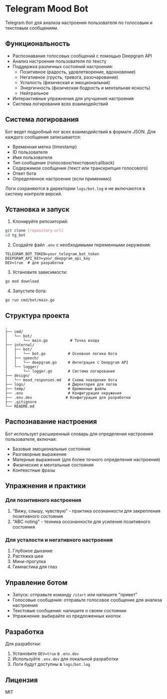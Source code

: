 # Telegram Mood Bot

Telegram бот для анализа настроения пользователя по голосовым и текстовым сообщениям.

## Функциональность

- Распознавание голосовых сообщений с помощью Deepgram API
- Анализ настроения пользователя по тексту
- Поддержка различных состояний настроения:
  - Позитивное (радость, удовлетворение, вдохновение)
  - Негативное (грусть, тревога, разочарование)
  - Усталость (физическая и эмоциональная)
  - Энергичность (физическая бодрость и ментальная ясность)
  - Нейтральное
- Интерактивные упражнения для улучшения настроения
- Система логирования всех взаимодействий

## Система логирования

Бот ведет подробный лог всех взаимодействий в формате JSON. Для каждого сообщения записывается:
- Временная метка (timestamp)
- ID пользователя
- Имя пользователя
- Тип сообщения (голосовое/текстовое/callback)
- Содержимое сообщения (текст или транскрипция голосового)
- Ответ бота
- Определенное настроение (если применимо)

Логи сохраняются в директории `logs/bot.log` и не включаются в систему контроля версий.

## Установка и запуск

1. Клонируйте репозиторий:
```bash
git clone [repository-url]
cd tg_bot
```

2. Создайте файл `.env` с необходимыми переменными окружения:
```env
TELEGRAM_BOT_TOKEN=your_telegram_bot_token
DEEPGRAM_API_KEY=your_deepgram_api_key
DEV=true  # для разработки
```

3. Установите зависимости:
```bash
go mod download
```

4. Запустите бота:
```bash
go run cmd/bot/main.go
```

## Структура проекта

```
.
├── cmd/
│   └── bot/
│       └── main.go          # Точка входа
├── internal/
│   ├── bot/
│   │   └── bot.go          # Основная логика бота
│   ├── speech/
│   │   └── deepgram.go     # Интеграция с Deepgram API
│   └── logger/
│       └── logger.go       # Система логирования
├── design/
│   └── mood_responses.md   # Схема поведения бота
├── logs/                   # Директория для логов
├── temp/                   # Временные файлы
├── .env                    # Конфигурация окружения
├── .env.dev               # Конфигурация для разработки
├── .gitignore
└── README.md
```

## Распознавание настроения

Бот использует расширенный словарь для определения настроения пользователя, включая:
- Базовые эмоциональные состояния
- Разговорные выражения
- Матерные выражения (для более точного определения настроения)
- Физические и ментальные состояния
- Контекстные фразы

## Упражнения и практики

### Для позитивного настроения
1. "Вижу, слышу, чувствую" - практика осознанности для закрепления позитивного состояния
2. "ABC noting" - техника осознанности для усиления позитивного состояния

### Для усталости и негативного настроения
1. Глубокое дыхание
2. Растяжка шеи
3. Мини-прогулка
4. Гимнастика для глаз

## Управление ботом

- Запуск: отправьте команду `/start` или напишите "привет"
- Голосовые сообщения: отправьте голосовое сообщение для анализа настроения
- Текстовые сообщения: напишите о своем состоянии
- Упражнения: выбирайте из предложенных кнопок

## Разработка

Для разработки:
1. Установите `DEV=true` в `.env.dev`
2. Используйте `.env.dev` для локальной разработки
3. Логи будут доступны в `logs/bot.log`

## Лицензия

MIT 